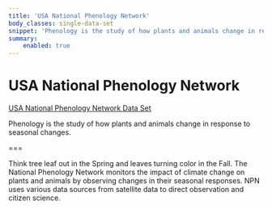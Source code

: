 ```yaml
---
title: 'USA National Phenology Network'
body_classes: single-data-set
snippet: 'Phenology is the study of how plants and animals change in response to seasonal changes.'
summary:
    enabled: true
---
```


# USA National Phenology Network

[USA National Phenology Network Data Set](https://www.usanpn.org/)

Phenology is the study of how plants and animals change in response to seasonal changes.

===

Think tree leaf out in the Spring and leaves turning color in the Fall. The National Phenology Network monitors the impact of climate change on plants and animals by observing changes in their seasonal responses. NPN uses various data sources from satellite data to direct observation and citizen science.
